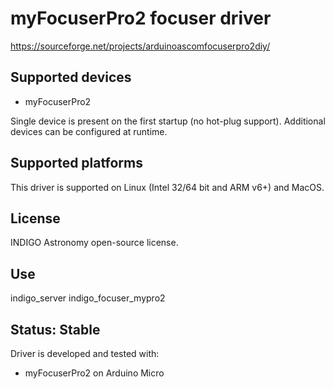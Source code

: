 # myFocuserPro2 focuser driver

https://sourceforge.net/projects/arduinoascomfocuserpro2diy/

## Supported devices

* myFocuserPro2

Single device is present on the first startup (no hot-plug support). Additional devices can be configured at runtime.

## Supported platforms

This driver is supported on Linux (Intel 32/64 bit and ARM v6+) and MacOS.

## License

INDIGO Astronomy open-source license.

## Use

indigo_server indigo_focuser_mypro2

## Status: Stable

Driver is developed and tested with:
* myFocuserPro2 on Arduino Micro
